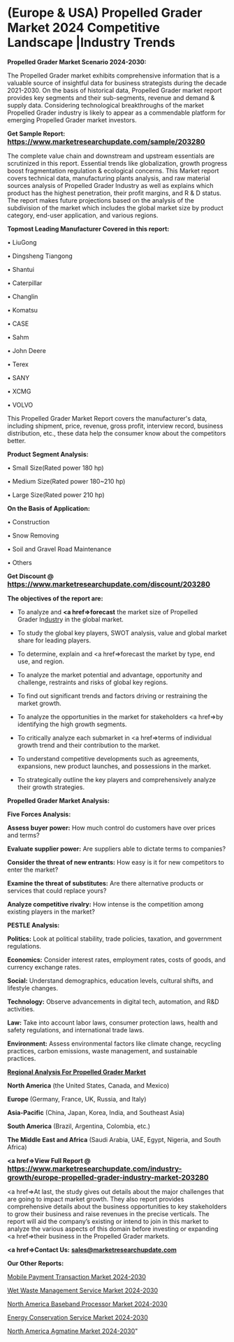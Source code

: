 # (Europe & USA) Propelled Grader Market 2024 Competitive Landscape |Industry Trends

<strong>Propelled Grader Market Scenario 2024-2030:</strong>

The Propelled Grader market exhibits comprehensive information that is a valuable source of insightful data for business strategists during the decade 2021-2030. On the basis of historical data, Propelled Grader market report provides key segments and their sub-segments, revenue and demand &amp; supply data. Considering technological breakthroughs of the market Propelled Grader industry is likely to appear as a commendable platform for emerging Propelled Grader market investors.

<strong>Get Sample Report: <a href=https://www.marketresearchupdate.com/sample/203280><font size=3 color=#0000ff>https://www.marketresearchupdate.com/sample/203280</font></a></strong>

The complete value chain and downstream and upstream essentials are scrutinized in this report. Essential trends like globalization, growth progress boost fragmentation regulation &amp; ecological concerns. This Market report covers technical data, manufacturing plants analysis, and raw material sources analysis of Propelled Grader Industry as well as explains which product has the highest penetration, their profit margins, and R & D status. The report makes future projections based on the analysis of the subdivision of the market which includes the global market size by product category, end-user application, and various regions.

<strong>Topmost Leading Manufacturer Covered in this report:</strong>

• LiuGong

• Dingsheng Tiangong

• Shantui

• Caterpillar

• Changlin

• Komatsu

• CASE

• Sahm

• John Deere

• Terex

• SANY

• XCMG

• VOLVO

This Propelled Grader Market Report covers the manufacturer's data, including shipment, price, revenue, gross profit, interview record, business distribution, etc., these data help the consumer know about the competitors better.

<strong>Product Segment Analysis: </strong>

• Small Size(Rated power  180 hp)

• Medium Size(Rated power 180~210 hp)

• Large Size(Rated power  210 hp)

<strong>On the Basis of Application:</strong>

• Construction

• Snow Removing

• Soil and Gravel Road Maintenance

• Others

<strong>Get Discount @ <a href=https://www.marketresearchupdate.com/discount/203280><font size=3 color=#0000ff>https://www.marketresearchupdate.com/discount/203280</font></a></strong>

<strong><b>The objectives of the report are:</b></strong>

- To analyze and <strong><a href=><strong>forecast</strong></a></strong> the market size of Propelled Grader In<a href=ASDF991299>dustr</a>y in the global market.

- To study the global key players, SWOT analysis, value and global market share for leading players.

- To determine, explain and <a href=>forecast</a> the market by type, end use, and region.

- To analyze the market potential and advantage, opportunity and challenge, restraints and risks of global key regions.

- To find out significant trends and factors driving or restraining the market growth.

- To analyze the opportunities in the market for stakeholders <a href=>by</a> identifying the high growth segments.

- To critically analyze each submarket in <a href=>terms</a> of individual growth trend and their contribution to the market.

- To understand competitive developments such as agreements, expansions, new product launches, and possessions in the market.

- To strategically outline the key players and comprehensively analyze their growth strategies.

<strong>Propelled Grader Market Analysis:</strong>

<strong>Five Forces Analysis:</strong>

<strong>Assess buyer power:</strong> How much control do customers have over prices and terms?

<strong>Evaluate supplier power:</strong> Are suppliers able to dictate terms to companies?

<strong>Consider the threat of new entrants:</strong> How easy is it for new competitors to enter the market?

<strong>Examine the threat of substitutes:</strong> Are there alternative products or services that could replace yours?

<strong>Analyze competitive rivalry:</strong> How intense is the competition among existing players in the market?

<strong>PESTLE Analysis:</strong>

<strong>Politics:</strong> Look at political stability, trade policies, taxation, and government regulations.

<strong>Economics:</strong> Consider interest rates, employment rates, costs of goods, and currency exchange rates.

<strong>Social:</strong> Understand demographics, education levels, cultural shifts, and lifestyle changes.

<strong>Technology:</strong> Observe advancements in digital tech, automation, and R&D activities.

<strong>Law:</strong> Take into account labor laws, consumer protection laws, health and safety regulations, and international trade laws.

<strong>Environment:</strong> Assess environmental factors like climate change, recycling practices, carbon emissions, waste management, and sustainable practices.

<strong><u><b>Regional Analysis For Propelled Grader Market</b></u></strong>

<strong><b>North America</b></strong> (the United States, Canada, and Mexico)

<strong><b>Europe </b></strong>(Germany, France, UK, Russia, and Italy)

<strong><b>Asia-Pacific</b></strong> (China, Japan, Korea, India, and Southeast Asia)

<strong><b>South America</b></strong> (Brazil, Argentina, Colombia, etc.)

<strong><b>The Middle East and Africa</b></strong> (Saudi Arabia, UAE, Egypt, Nigeria, and South Africa)

<strong><a href=>View Full Report</a> @ <a href=https://www.marketresearchupdate.com/industry-growth/europe-propelled-grader-industry-market-203280><font size=3 color=#0000ff>https://www.marketresearchupdate.com/industry-growth/europe-propelled-grader-industry-market-203280</font></a></strong>

<a href=>At last,</a> the study gives out details about the major challenges that are going to impact market growth. They also report provides comprehensive details about the business opportunities to key stakeholders to grow their business and raise revenues in the precise verticals. The report will aid the company’s existing or intend to join in this market to analyze the various aspects of this domain before investing or expanding <a href=>their</a> business in the Propelled Grader markets.

<strong><a href=>Contact Us:</a></strong>
<strong>sales@marketresearchupdate.com</strong>

<strong>Our Other Reports:</strong>

<a href=https://www.linkedin.com/pulse/mobile-payment-transaction-market-size-set-grow>Mobile Payment Transaction Market 2024-2030</a>

<a href=https://www.linkedin.com/pulse/wet-waste-management-service-market-size-trends>Wet Waste Management Service Market 2024-2030</a>

<a href=https://www.linkedin.com/pulse/north-america-baseband-processor-market-analysis>North America Baseband Processor Market 2024-2030</a>

<a href=https://www.linkedin.com/pulse/energy-conservation-service-market-expecting-outstanding-sjunf/>Energy Conservation Service Market 2024-2030</a>

<a href=https://www.linkedin.com/pulse/north-america-agmatine-market-future-bze7f/>North America Agmatine Market 2024-2030</a>"
